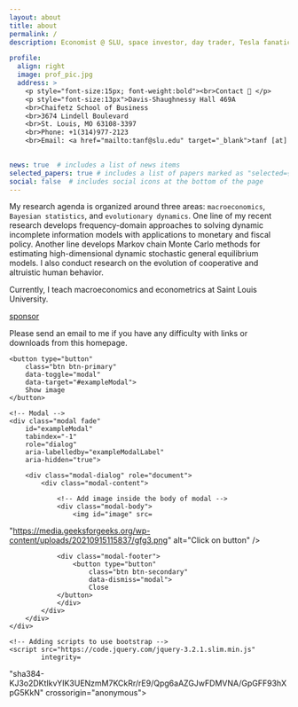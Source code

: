 ```yaml
---
layout: about
title: about
permalink: /
description: Economist @ SLU, space investor, day trader, Tesla fanatic.

profile:
  align: right
  image: prof_pic.jpg
  address: > 
    <p style="font-size:15px; font-weight:bold"><br>Contact 📮 </p>
    <p style="font-size:13px">Davis-Shaughnessy Hall 469A
    <br>Chaifetz School of Business
    <br>3674 Lindell Boulevard
    <br>St. Louis, MO 63108-3397
    <br>Phone: +1(314)977-2123
    <br>Email: <a href="mailto:tanf@slu.edu" target="_blank">tanf [at] slu.edu </a></p>
    

news: true  # includes a list of news items
selected_papers: true # includes a list of papers marked as "selected={true}"
social: false  # includes social icons at the bottom of the page
---
```


My research agenda is organized around three areas: `macroeconomics`, `Bayesian statistics`, and `evolutionary dynamics`. One line of my recent research develops frequency-domain approaches to solving dynamic incomplete information models with applications to monetary and fiscal policy. Another line develops Markov chain Monte Carlo methods for estimating high-dimensional dynamic stochastic general equilibrium models. I also conduct research on the evolution of cooperative and altruistic human behavior.

Currently, I teach macroeconomics and econometrics at Saint Louis University.
<div class="abbr">
  <abbr class="badge"><a href="{{ '/assets/img/seminar/Oct1-21-1.jpg' | relative_url }}" target="_blank">sponsor</a></abbr>
</div>

Please send an email to me if you have any difficulty with links or downloads from this homepage.

<!-- Button to launch a modal -->
    <button type="button"
        class="btn btn-primary"
        data-toggle="modal"
        data-target="#exampleModal">
        Show image
    </button>
  
    <!-- Modal -->
    <div class="modal fade"
        id="exampleModal"
        tabindex="-1"
        role="dialog"
        aria-labelledby="exampleModalLabel"
        aria-hidden="true">
         
        <div class="modal-dialog" role="document">
            <div class="modal-content">
             
                <!-- Add image inside the body of modal -->
                <div class="modal-body">
                    <img id="image" src=
"https://media.geeksforgeeks.org/wp-content/uploads/20210915115837/gfg3.png"
                        alt="Click on button" />
                </div>
 
                <div class="modal-footer">
                    <button type="button"
                        class="btn btn-secondary"
                        data-dismiss="modal">
                        Close
                </button>
                </div>
            </div>
        </div>
    </div>
   
    <!-- Adding scripts to use bootstrap -->
    <script src="https://code.jquery.com/jquery-3.2.1.slim.min.js"
            integrity=
"sha384-KJ3o2DKtIkvYIK3UENzmM7KCkRr/rE9/Qpg6aAZGJwFDMVNA/GpGFF93hXpG5KkN"
            crossorigin="anonymous">
    </script>
    <script src=
"https://cdnjs.cloudflare.com/ajax/libs/popper.js/1.12.9/umd/popper.min.js"
            integrity=
"sha384-ApNbgh9B+Y1QKtv3Rn7W3mgPxhU9K/ScQsAP7hUibX39j7fakFPskvXusvfa0b4Q"
            crossorigin="anonymous">
    </script>
    <script src=
"https://maxcdn.bootstrapcdn.com/bootstrap/4.0.0/js/bootstrap.min.js"
            integrity=
"sha384-JZR6Spejh4U02d8jOt6vLEHfe/JQGiRRSQQxSfFWpi1MquVdAyjUar5+76PVCmYl"
            crossorigin="anonymous">
    </script> 